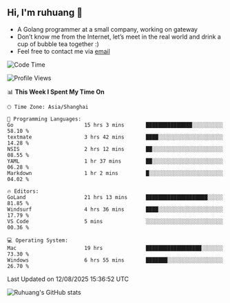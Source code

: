 ## Hi, I'm ruhuang 👋

- A Golang programmer at a small company, working on gateway
- Don’t know me from the Internet, let’s meet in the real world and drink a cup of bubble tea together :)
- Feel free to contact me via [email](mailto:ruhuang2001@gmail.com)
<!--START_SECTION:waka-->
![Code Time](http://img.shields.io/badge/Code%20Time-759%20hrs%2047%20mins-blue)

![Profile Views](http://img.shields.io/badge/Profile%20Views-0-blue)

📊 **This Week I Spent My Time On** 

```text
🕑︎ Time Zone: Asia/Shanghai

💬 Programming Languages: 
Go                       15 hrs 3 mins       ███████████████░░░░░░░░░░   58.10 % 
textmate                 3 hrs 42 mins       ████░░░░░░░░░░░░░░░░░░░░░   14.28 % 
NSIS                     2 hrs 12 mins       ██░░░░░░░░░░░░░░░░░░░░░░░   08.55 % 
YAML                     1 hr 37 mins        ██░░░░░░░░░░░░░░░░░░░░░░░   06.28 % 
Markdown                 1 hr 2 mins         █░░░░░░░░░░░░░░░░░░░░░░░░   04.02 % 

🔥 Editors: 
GoLand                   21 hrs 13 mins      ████████████████████░░░░░   81.85 % 
Windsurf                 4 hrs 36 mins       ████░░░░░░░░░░░░░░░░░░░░░   17.79 % 
VS Code                  5 mins              ░░░░░░░░░░░░░░░░░░░░░░░░░   00.36 % 

💻 Operating System: 
Mac                      19 hrs              ██████████████████░░░░░░░   73.30 % 
Windows                  6 hrs 55 mins       ███████░░░░░░░░░░░░░░░░░░   26.70 % 
```


 Last Updated on 12/08/2025 15:36:52 UTC
<!--END_SECTION:waka-->

![Ruhuang's GitHub stats](https://github-readme-stats.vercel.app/api?username=ruhuang2001&count_private=true&hide_title=true&show_icons=true&theme=vue)

